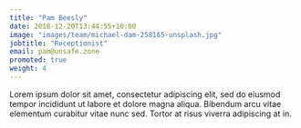 ```yaml
---
title: "Pam Beesly"
date: 2018-12-20T13:44:55+10:00
image: "images/team/michael-dam-258165-unsplash.jpg"
jobtitle: "Receptionist"
email: pam@unsafe.zone
promoted: true
weight: 4
---
```


Lorem ipsum dolor sit amet, consectetur adipiscing elit, sed do eiusmod tempor incididunt ut labore et dolore magna aliqua. Bibendum arcu vitae elementum curabitur vitae nunc sed. Tortor at risus viverra adipiscing at in.
